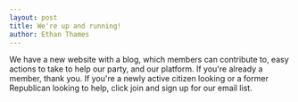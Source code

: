 ```yaml
---
layout: post
title: We're up and running!
author: Ethan Thames
---
```


We have a new website with a blog, which members can contribute to, easy actions to take to help our party, and our platform. If you're already a member, thank you. If you're a newly active citizen looking or a former Republican looking to help, click join and sign up for our email list. 
